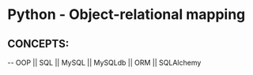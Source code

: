 # Python - Object-relational mapping
## CONCEPTS:
-- OOP || SQL || MySQL || MySQLdb || ORM || SQLAlchemy
